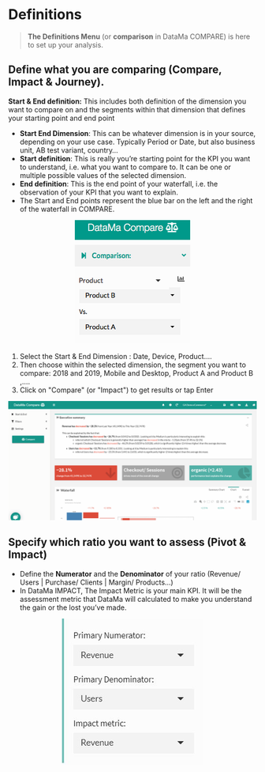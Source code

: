 # Definitions
<!-- TBU -->

> **The Definitions Menu** (or **comparison** in DataMa COMPARE) is here to set up your analysis.

## Define what you are comparing (Compare, Impact & Journey).

**Start & End definition:** This includes both definition of the dimension you want to compare on and the segments within that dimension that defines your starting point and end point

* **Start End Dimension**: This can be whatever dimension is in your source, depending on your use case. Typically Period or Date, but also business unit, AB test variant, country…
* **Start definition**: This is really you’re starting point for the KPI you want to understand, i.e. what you want to compare to. It can be one or multiple possible values of the selected dimension.
* **End definition**: This is the end point of your waterfall, i.e. the observation of your KPI that you want to explain.
* The Start and End points represent the blue bar on the left and the right of the waterfall in COMPARE.


<center> <img src="general/menu/images/start_end.png"!/></center>

1. Select the Start & End Dimension : Date, Device, Product….
2. Then choose within the selected dimension, the segment you want to compare: 2018 and 2019, Mobile and Desktop, Product A and Product B ,….
3. Click on "Compare" (or "Impact") to get results or tap Enter

![start_end_gif](images/StartEnd-Compare_GIF2.gif)

## Specify which ratio you want to assess (Pivot & Impact)

*  Define the **Numerator** and the **Denominator** of your ratio (Revenue/ Users | Purchase/ Clients | Margin/ Products...)
* In DataMa IMPACT, The Impact Metric is your main KPI. It will be the assessment metric that DataMa will calculated to make you understand the gain or the lost you’ve made.

<center> <img src="general/menu/images/MenuDefinitions2.jpg"!/></center>
